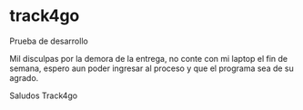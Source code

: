 # track4go
Prueba de desarrollo

Mil disculpas por la demora de la entrega, no conte con mi laptop el fin de semana, espero aun poder ingresar al proceso y que el programa sea de su agrado.


Saludos Track4go

